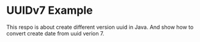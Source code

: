 # UUIDv7 Example

This respo is about create different version uuid in Java.
And show how to convert create date from uuid verion 7.
